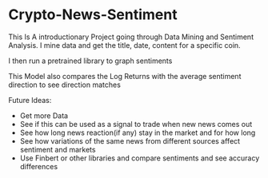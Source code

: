 # Crypto-News-Sentiment

This Is A introductionary Project going through Data Mining and Sentiment Analysis. I mine data and get the title, date, content for a specific coin. 

I then run a pretrained library to graph sentiments

This Model also compares the Log Returns with the average sentiment direction to see direction matches

Future Ideas:

  - Get more Data
  - See if this can be used as a signal to trade when new news comes out
  - See how long news reaction(if any) stay in the market and for how long
  - See how variations of the same news from different sources affect sentiment and markets
  - Use Finbert or other libraries and compare sentiments and see accuracy differences
